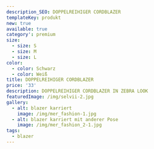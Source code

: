 ```yaml
---
description_SEO: DOPPELREIHIGER CORDBLAZER
templateKey: produkt
new: true
available: true
category': premium
size:
  - size: S
  - size: M
  - size: L
color:
  - color: Schwarz
  - color: Weiß
title: DOPPELREIHIGER CORDBLAZER
price: '33'
description: DOPPELREIHIGER CORDBLAZER IN ZEBRA LOOK
featuredImage: /img/selvii-2.jpg
gallery:
  - alt: blazer karriert
    image: /img/mer_fashion-1.jpg
  - alt: blazer karriert mit anderer Pose
    image: /img/mer_fashion_2-1.jpg
tags:
  - blazer
---
```


